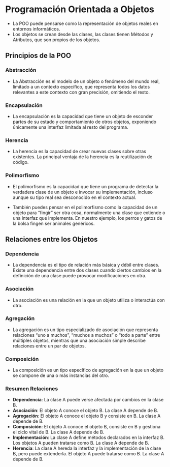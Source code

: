 # Programación Orientada a Objetos
- La POO puede pensarse como la representación de objetos reales en entornos informáticos. 
- Los objetos se crean desde las clases, las clases tienen Métodos y Atributos, que son propios de los objetos.


## Principios de la POO

### Abstracción
- La Abstracción es el modelo de un objeto o fenómeno del mundo real, limitado a un contexto específico, que representa todos los datos relevantes a este contexto con gran precisión, omitiendo el resto.


### Encapsulación
- La encapsulación es la capacidad que tiene un objeto de esconder partes de su estado y comportamiento de otros objetos, exponiendo únicamente una interfaz limitada al resto del programa.

### Herencia
- La herencia es la capacidad de crear nuevas clases sobre otras existentes. La principal ventaja de la herencia es la reutilización de código.

### Polimorfismo
- El polimorfismo es la capacidad que tiene un programa de detectar la verdadera clase de un objeto e invocar su implementación, incluso aunque su tipo real sea desconocido en el contexto actual.

- También puedes pensar en el polimorfismo como la capacidad de un objeto para “fingir” ser otra cosa, normalmente una clase que extiende o una interfaz que implementa. En nuestro ejemplo, los perros y gatos de la bolsa fingen ser animales genéricos.

## Relaciones entre los Objetos

### Dependencia 
- La dependencia es el tipo de relación más básica y débil entre clases. Existe una dependencia entre dos clases cuando ciertos cambios en la definición de una clase puede provocar modificaciones en otra. 

### Asociación
- La asociación es una relación en la que un objeto utiliza o interactúa con otro.

### Agregación
- La agregación es un tipo especializado de asociación que representa relaciones “uno a muchos”, “muchos a muchos” o “todo a parte” entre múltiples objetos, mientras que una asociación simple describe relaciones entre un par de objetos.

###  Composición
- La composición es un tipo específico de agregación en la que un objeto se compone de una o más instancias del otro.

### Resumen Relaciones

- **Dependencia**: La clase A puede verse afectada por cambios en la clase B.
- **Asociación**: El objeto A conoce el objeto B. La clase A depende de B.
- **Agregación**: El objeto A conoce el objeto B y consiste en B. La clase A depende de B.
- **Composición**: El objeto A conoce el objeto B, consiste en B y gestiona el ciclo vital de B. La clase A depende de B. 
- **Implementación**: La clase A define métodos declarados en la interfaz B. Los objetos A pueden tratarse como B. La clase A depende de B.
- **Herencia**: La clase A hereda la interfaz y la implementación de la clase B, pero puede extenderla. El objeto A puede tratarse como B. La clase A depende de B.